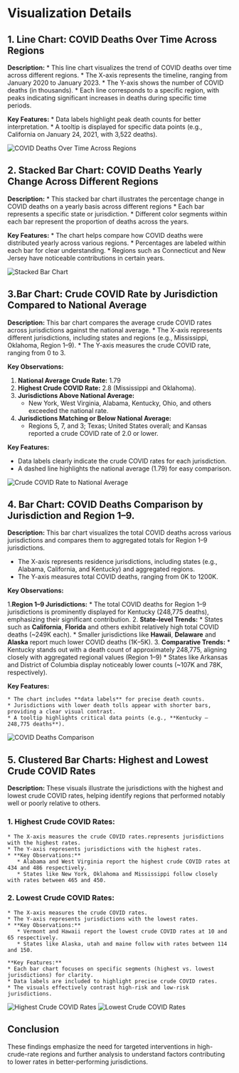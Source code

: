 # Visualization Details


## 1. Line Chart: COVID Deaths Over Time Across Regions

**Description:**
    * This line chart visualizes the trend of COVID deaths over time across different regions.
    * The X-axis represents the timeline, ranging from January 2020 to January 2023.
    * The Y-axis shows the number of COVID deaths (in thousands).
    * Each line corresponds to a specific region, with peaks indicating significant increases in deaths during specific time periods.

**Key Features:**
    * Data labels highlight peak death counts for better interpretation.
    * A tooltip is displayed for specific data points (e.g., California on January 24, 2021, with 3,522 deaths).

![COVID Deaths Over Time Across Regions](PowerBI/Images/Line_chart-COVID_Deaths_across_regions.png)

## 2. Stacked Bar Chart: COVID Deaths Yearly Change Across Different Regions

**Description:**
    * This stacked bar chart illustrates the percentage change in COVID deaths on a yearly basis across different regions
    * Each bar represents a specific state or jurisdiction.
    * Different color segments within each bar represent the proportion of deaths across the years.

**Key Features:**
    * The chart helps compare how COVID deaths were distributed yearly across various regions.
    * Percentages are labeled within each bar for clear understanding.
    * Regions such as Connecticut and New Jersey have noticeable contributions in certain years.

![Stacked Bar Chart](PowerBI/Images/Stacked_bar-COVID_deaths_across_regions.png)

## 3.Bar Chart: Crude COVID Rate by Jurisdiction Compared to National Average

**Description:**
    This bar chart compares the average crude COVID rates across jurisdictions against the national average.
    * The X-axis represents different jurisdictions, including states and regions (e.g., Mississippi, Oklahoma, Region 1–9).
    * The Y-axis measures the crude COVID rate, ranging from 0 to 3.

**Key Observations:**

   1. **National Average Crude Rate:** 1.79
   2. **Highest Crude COVID Rate:** 2.8 (Mississippi and Oklahoma).
   3. **Jurisdictions Above National Average:**
       - New York, West Virginia, Alabama, Kentucky, Ohio, and others exceeded the national rate.
   4. **Jurisdictions Matching or Below National Average:**   
       - Regions 5, 7, and 3; Texas; United States overall; and Kansas reported a crude COVID rate of 2.0 or lower.

**Key Features:**

   * Data labels clearly indicate the crude COVID rates for each jurisdiction.
   * A dashed line highlights the national average (1.79) for easy comparison.

![Crude COVID Rate to National Average](PowerBI/Images/Bar_chart-Crude_COVID_Rateto_National_Average.png)

## 4. Bar Chart: COVID Deaths Comparison by Jurisdiction and Region 1–9.

 **Description:**
   This bar chart visualizes the total COVID deaths across various jurisdictions and compares them to aggregated totals for Region 1–9 jurisdictions.
   * The X-axis represents residence jurisdictions, including states (e.g., Alabama, California, and Kentucky) and aggregated regions.
   * The Y-axis measures total COVID deaths, ranging from 0K to 1200K.

 **Key Observations:**

 1.**Region 1–9 Jurisdictions:**
    * The total COVID deaths for Region 1–9 jurisdictions is prominently displayed for Kentucky (248,775 deaths), emphasizing their significant contribution.
 2. **State-level Trends:**
    * States such as **California**, **Florida** and others exhibit relatively high total COVID deaths (~249K each).
    * Smaller jurisdictions like **Hawaii**, **Delaware** and **Alaska** report much lower COVID deaths (1K–5K).
 3. **Comparative Trends:**
    * Kentucky stands out with a death count of approximately 248,775, aligning closely with aggregated regional values (Region 1–9)
    * States like Arkansas and District of Columbia display noticeably lower counts (~107K and 78K, respectively).

  **Key Features:**

    * The chart includes **data labels** for precise death counts.
    * Jurisdictions with lower death tolls appear with shorter bars, providing a clear visual contrast.
    * A tooltip highlights critical data points (e.g., **Kentucky – 248,775 deaths**).

![COVID Deaths Comparison](PowerBI/Images/Bar_Chart-COVID_Deaths_Comparison.png)

## 5. Clustered Bar Charts: Highest and Lowest Crude COVID Rates

**Description:**
   These visuals illustrate the jurisdictions with the highest and lowest crude COVID rates, helping  identify regions that performed notably well or poorly relative to others.

  ### 1. Highest Crude COVID Rates:
    * The X-axis measures the crude COVID rates.represents jurisdictions with the highest rates.
    * The Y-axis represents jurisdictions with the highest rates.
    * **Key Observations:**
       * Alabama and West Virginia report the highest crude COVID rates at 434 and 486 respectively.
       * States like New York, Oklahoma and Mississippi follow closely with rates between 465 and 450.

  ### 2. Lowest Crude COVID Rates:
    * The X-axis measures the crude COVID rates.
    * The Y-axis represents jurisdictions with the lowest rates.
    * **Key Observations:**
       * Vermont and Hawaii report the lowest crude COVID rates at 10 and 65 respectively.
       * States like Alaska, utah and maine follow with rates between 114 and 150.

    **Key Features:**
    * Each bar chart focuses on specific segments (highest vs. lowest jurisdictions) for clarity.
    * Data labels are included to highlight precise crude COVID rates.
    * The visuals effectively contrast high-risk and low-risk jurisdictions.

![Highest Crude COVID Rates](PowerBI/Images/Highest_Crude_COVID_Rates.png)
![Lowest Crude COVID Rates](PowerBI/Images/Lowest_Crude_COVID_Rates.png)

## Conclusion
These findings emphasize the need for targeted interventions in high-crude-rate regions and further analysis to understand factors contributing to lower rates in better-performing jurisdictions.
